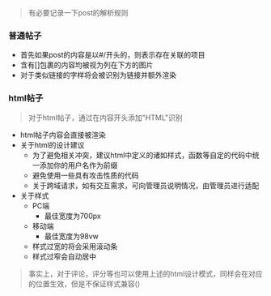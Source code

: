 > 有必要记录一下post的解析规则  
### 普通帖子
  - 首先如果post的内容是以#/开头的，则表示存在关联的项目  
  - 含有[]包裹的内容均被视为列在下方的图片  
  - 对于类似链接的字样将会被识别为链接并额外渲染  
### html帖子  
> 对于html帖子，通过在内容开头添加"HTML"识别  
  - html帖子内容会直接被渲染  
  - 关于html的设计建议   
    - 为了避免相关冲突，建议html中定义的诸如样式，函数等自定的代码中统一添加你的用户名作为前缀  
    - 避免使用一些具有攻击性质的代码  
    - 关于跨域请求，如有交互需求，可向管理员说明情况，由管理员进行适配  
  - 关于样式
    - PC端  
      - 最佳宽度为700px  
    - 移动端  
      - 最佳宽度为98vw  
    - 样式过宽的将会采用滚动条  
    - 样式过窄会自动居中  
    
> 事实上，对于评论，评分等也可以使用上述的html设计模式，同样会在对应的位置生效，但是不保证样式兼容()  